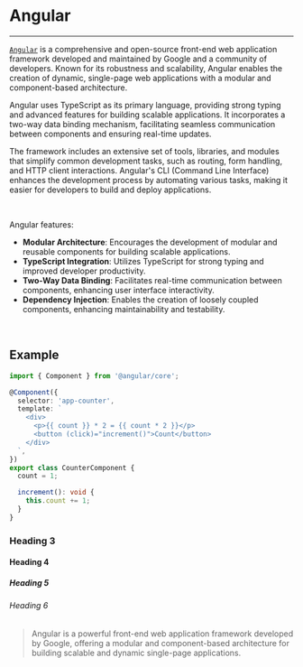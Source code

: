 # Angular

---

[`Angular`](https://angular.io/) is a comprehensive and open-source front-end web application framework developed and maintained by Google and a community of developers. Known for its robustness and scalability, Angular enables the creation of dynamic, single-page web applications with a modular and component-based architecture.

Angular uses TypeScript as its primary language, providing strong typing and advanced features for building scalable applications. It incorporates a two-way data binding mechanism, facilitating seamless communication between components and ensuring real-time updates.

The framework includes an extensive set of tools, libraries, and modules that simplify common development tasks, such as routing, form handling, and HTTP client interactions. Angular's CLI (Command Line Interface) enhances the development process by automating various tasks, making it easier for developers to build and deploy applications.

<br/>

Angular features:

- **Modular Architecture**: Encourages the development of modular and reusable components for building scalable applications.
- **TypeScript Integration**: Utilizes TypeScript for strong typing and improved developer productivity.
- **Two-Way Data Binding**: Facilitates real-time communication between components, enhancing user interface interactivity.
- **Dependency Injection**: Enables the creation of loosely coupled components, enhancing maintainability and testability.

<br/>

## Example

```typescript
import { Component } from '@angular/core';

@Component({
  selector: 'app-counter',
  template: `
    <div>
      <p>{{ count }} * 2 = {{ count * 2 }}</p>
      <button (click)="increment()">Count</button>
    </div>
  `,
})
export class CounterComponent {
  count = 1;

  increment(): void {
    this.count += 1;
  }
}
```

### Heading 3

#### Heading 4

##### Heading 5

###### Heading 6

> Angular is a powerful front-end web application framework developed by Google, offering a modular and component-based architecture for building scalable and dynamic single-page applications.
